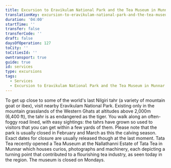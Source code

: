 ```yaml
---
title: Excursion to Eravikulam National Park and the Tea Museum in Munnar
translationKey: excursion-to-eravikulam-national-park-and-the-tea-museum-in-munnar
duration: '04:00'
startTime: ''
transfer: false
transferCode: ''
draft: false
daysOfOperation: 127
toCity: ''
toCitiesId: ''
owntransport: true
guide: true
id: services
type: excursions
tags:
  - Services
  - Excursion to Eravikulam National Park and the Tea Museum in Munnar
---
```

To get up close to some of the world's last Nilgiri tahr (a variety of mountain goat or ibex), visit nearby Eravikulam National Park. Existing only in the mountain grasslands of the Western Ghats at altitudes above 2,000m (6,400 ft), the tahr is as endangered as the tiger. You walk along an often-foggy road lined, with easy sightings: the tahrs have grown so used to visitors that you can get within a few yards of them. Please note that the park is usually closed in February and March as this the calving season. Exact dates for closure are usually released though at the last moment.    Tata Tea recently opened a Tea Museum at the Nallathanni Estate of Tata Tea in Munnar which houses curios, photographs and machinery, each depicting a turning point that contributed to a flourishing tea industry, as seen today in the region. The museum is closed on Mondays.